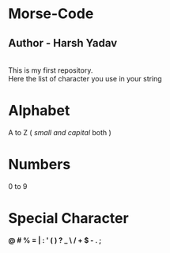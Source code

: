 # Morse-Code 
## Author - Harsh Yadav
<br>
This is my first repository.
<br>
Here the list of character you use in your string 
<br>
<h1>Alphabet</h1>
A to Z ( <i>small and capital</i> both )

<h1>Numbers</h1>
0 to 9

<h1>Special Character</h1>
<b> @ # % = | : ' ( ) ? _ \ / + $ - . ; </b>
